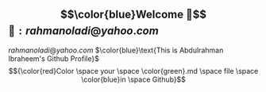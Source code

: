 ## $$\color{blue}Welcome 👋$$  $📧: rahmanoladi@yahoo.com$
$rahmanoladi@yahoo.com$
 $\color{blue}\text{This is Abdulrahman Ibraheem's Github Profile}$  
$${\color{red}Color \space your \space \color{green}.md \space file \space \color{blue}in \space Github}$$

  
<!--
**rahmanoladi/rahmanoladi** is a ✨ _special_ ✨ repository because its `README.md` (this file) appears on your GitHub profile.

Here are some ideas to get you started:

- 🔭 I’m currently working on ...
- 🌱 I’m currently learning ...
- 👯 I’m looking to collaborate on ...
- 🤔 I’m looking for help with ...
- 💬 Ask me about ...
- 📫 How to reach me: ...
- 😄 Pronouns: ...
- ⚡ Fun fact: ...
-->
